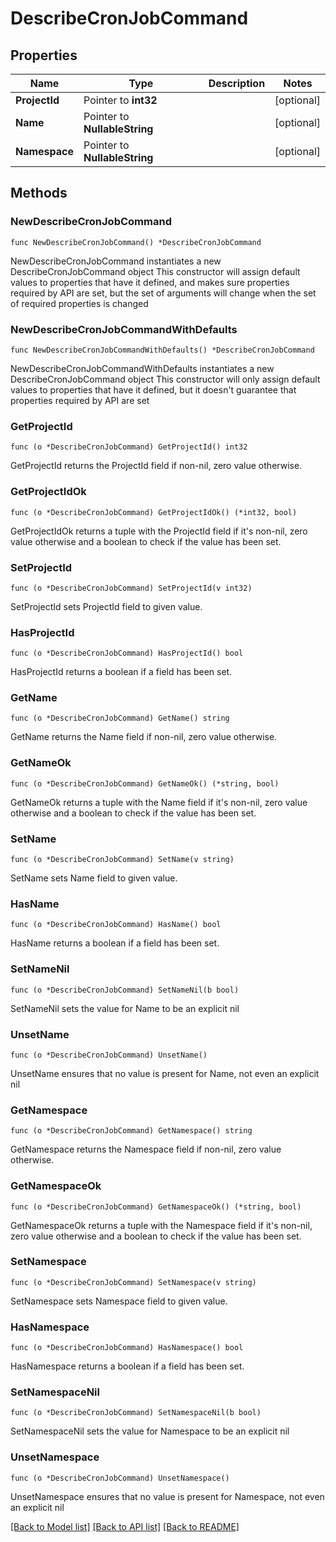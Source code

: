 # DescribeCronJobCommand

## Properties

Name | Type | Description | Notes
------------ | ------------- | ------------- | -------------
**ProjectId** | Pointer to **int32** |  | [optional] 
**Name** | Pointer to **NullableString** |  | [optional] 
**Namespace** | Pointer to **NullableString** |  | [optional] 

## Methods

### NewDescribeCronJobCommand

`func NewDescribeCronJobCommand() *DescribeCronJobCommand`

NewDescribeCronJobCommand instantiates a new DescribeCronJobCommand object
This constructor will assign default values to properties that have it defined,
and makes sure properties required by API are set, but the set of arguments
will change when the set of required properties is changed

### NewDescribeCronJobCommandWithDefaults

`func NewDescribeCronJobCommandWithDefaults() *DescribeCronJobCommand`

NewDescribeCronJobCommandWithDefaults instantiates a new DescribeCronJobCommand object
This constructor will only assign default values to properties that have it defined,
but it doesn't guarantee that properties required by API are set

### GetProjectId

`func (o *DescribeCronJobCommand) GetProjectId() int32`

GetProjectId returns the ProjectId field if non-nil, zero value otherwise.

### GetProjectIdOk

`func (o *DescribeCronJobCommand) GetProjectIdOk() (*int32, bool)`

GetProjectIdOk returns a tuple with the ProjectId field if it's non-nil, zero value otherwise
and a boolean to check if the value has been set.

### SetProjectId

`func (o *DescribeCronJobCommand) SetProjectId(v int32)`

SetProjectId sets ProjectId field to given value.

### HasProjectId

`func (o *DescribeCronJobCommand) HasProjectId() bool`

HasProjectId returns a boolean if a field has been set.

### GetName

`func (o *DescribeCronJobCommand) GetName() string`

GetName returns the Name field if non-nil, zero value otherwise.

### GetNameOk

`func (o *DescribeCronJobCommand) GetNameOk() (*string, bool)`

GetNameOk returns a tuple with the Name field if it's non-nil, zero value otherwise
and a boolean to check if the value has been set.

### SetName

`func (o *DescribeCronJobCommand) SetName(v string)`

SetName sets Name field to given value.

### HasName

`func (o *DescribeCronJobCommand) HasName() bool`

HasName returns a boolean if a field has been set.

### SetNameNil

`func (o *DescribeCronJobCommand) SetNameNil(b bool)`

 SetNameNil sets the value for Name to be an explicit nil

### UnsetName
`func (o *DescribeCronJobCommand) UnsetName()`

UnsetName ensures that no value is present for Name, not even an explicit nil
### GetNamespace

`func (o *DescribeCronJobCommand) GetNamespace() string`

GetNamespace returns the Namespace field if non-nil, zero value otherwise.

### GetNamespaceOk

`func (o *DescribeCronJobCommand) GetNamespaceOk() (*string, bool)`

GetNamespaceOk returns a tuple with the Namespace field if it's non-nil, zero value otherwise
and a boolean to check if the value has been set.

### SetNamespace

`func (o *DescribeCronJobCommand) SetNamespace(v string)`

SetNamespace sets Namespace field to given value.

### HasNamespace

`func (o *DescribeCronJobCommand) HasNamespace() bool`

HasNamespace returns a boolean if a field has been set.

### SetNamespaceNil

`func (o *DescribeCronJobCommand) SetNamespaceNil(b bool)`

 SetNamespaceNil sets the value for Namespace to be an explicit nil

### UnsetNamespace
`func (o *DescribeCronJobCommand) UnsetNamespace()`

UnsetNamespace ensures that no value is present for Namespace, not even an explicit nil

[[Back to Model list]](../README.md#documentation-for-models) [[Back to API list]](../README.md#documentation-for-api-endpoints) [[Back to README]](../README.md)


